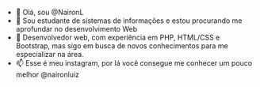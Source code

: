 - 👋 Olá, sou @NaironL
- 👀 Sou estudante de sistemas de informações e estou procurando me aprofundar no desenvolvimento Web
- 🌱 Desenvolvedor web, com experiência em PHP, HTML/CSS e Bootstrap, mas sigo em busca de novos conhecimentos para me especializar na área.
- 📫 Esse é meu instagram, por lá você consegue me conhecer um pouco melhor @naironluiz

<!---
NaironL/NaironL is a ✨ special ✨ repository because its `README.md` (this file) appears on your GitHub profile.
You can click the Preview link to take a look at your changes.
--->
